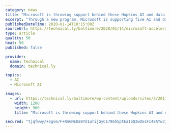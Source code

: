 ```yaml
---
category: news
title: "Microsoft is throwing support behind these Hopkins AI and data science startups"
excerpt: "Through a new program, Microsoft is supporting five AI and data science startups founded in Johns Hopkins‘ FastForward program. The teams are the first to receive Microsoft acceleration awards. It’s a way that the storied tech company is working with new ventures, and is doing so with a Baltimore-based university. “Johns Hopkins has a ..."
publishedDateTime: 2020-01-14T18:15:00Z
sourceUrl: https://technical.ly/baltimore/2020/01/14/microsoft-acceleration-awards-grants-hopkins-artificial-intelligence-data-science-startups/
type: article
quality: 50
heat: 50
published: false

provider:
  name: Technical
  domain: technical.ly

topics:
  - AI
  - Microsoft AI

images:
  - url: https://technical.ly/baltimore/wp-content/uploads/sites/3/2017/05/ff1812.jpg
    width: 1200
    height: 900
    title: "Microsoft is throwing support behind these Hopkins AI and data science startups"

secured: "tjqfwwy/+5gvm/F+RnGMEUa9Yd1uTijGyC1796h5ptEaIbQ3wDSsFI48AYw3jWIA/MeQzkmpas5/aFFQG5j5LXQ6aDLYGbwf3xbfA4y+k4AUQaTvi0KIBYcHT5GlIayX8AefWPlfHx7lKSgQ3nrfP1AcFZacYPrcKoamoddMzN5r19xDQwiOd2DTGXsdIHX3y4Kd8z4LYPKvitIsXuoWy6BvcEiIn3FeqYxYjPDNxl+FaeI1IlglH4swxOKceD7SnDXbv4HnukZe2WBJmRqjJ+cx1tT17hYiw1diFMo9Hi7bLbR+HuupRIdcIO3qPIiS0hiO09gjv1brHB2IOAhX3mvyODpOwQ8NvekqmFvMs+4r2HEsnBs0PoPijrc55EQVbqt/SVKKncqTEMtdOwZbpb7Ny9DZm0sWtniLC49/ZRnWzzz2j92rvME8xrNGccEYt7V8AUQ3XyjKfKEJOM9riw==;TAAHavxUNZ2O4pcWn4l6mA=="
---
```


